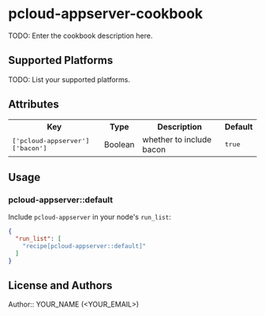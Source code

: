 # pcloud-appserver-cookbook

TODO: Enter the cookbook description here.

## Supported Platforms

TODO: List your supported platforms.

## Attributes

<table>
  <tr>
    <th>Key</th>
    <th>Type</th>
    <th>Description</th>
    <th>Default</th>
  </tr>
  <tr>
    <td><tt>['pcloud-appserver']['bacon']</tt></td>
    <td>Boolean</td>
    <td>whether to include bacon</td>
    <td><tt>true</tt></td>
  </tr>
</table>

## Usage

### pcloud-appserver::default

Include `pcloud-appserver` in your node's `run_list`:

```json
{
  "run_list": [
    "recipe[pcloud-appserver::default]"
  ]
}
```

## License and Authors

Author:: YOUR_NAME (<YOUR_EMAIL>)
